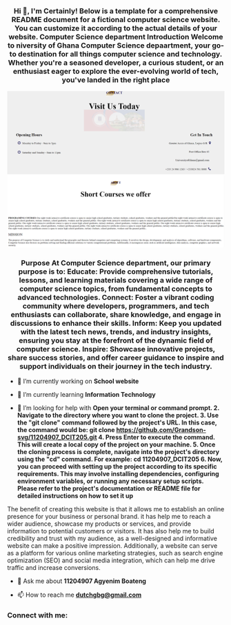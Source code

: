 <h3 align="center">Hi 👋, I'm Certainly! Below is a template for a comprehensive README document for a fictional computer science website. You can customize it according to the actual details of your website. Computer Science department Introduction Welcome to niversity of Ghana Computer Science depaartment, your go-to destination for all things computer science and technology. Whether you're a seasoned developer, a curious student, or an enthusiast eager to explore the ever-evolving world of tech, you've landed in the right place</h3>

![Computer science ](hard.png)
![Contact](project.png)
<h3 align="center">Purpose At Computer Science department, our primary purpose is to: Educate: Provide comprehensive tutorials, lessons, and learning materials covering a wide range of computer science topics, from fundamental concepts to advanced technologies. Connect: Foster a vibrant coding community where developers, programmers, and tech enthusiasts can collaborate, share knowledge, and engage in discussions to enhance their skills. Inform: Keep you updated with the latest tech news, trends, and industry insights, ensuring you stay at the forefront of the dynamic field of computer science. Inspire: Showcase innovative projects, share success stories, and offer career guidance to inspire and support individuals on their journey in the tech industry.</h3>

- 🔭 I’m currently working on **School website**

- 🌱 I’m currently learning **Information Technology**

- 🤝 I’m looking for help with **Open your terminal or command prompt. 2. Navigate to the directory where you want to clone the project. 3. Use the "git clone" command followed by the project's URL. In this case, the command would be: git clone https://github.com/Grandson-svg/11204907_DCIT205.git 4. Press Enter to execute the command. This will create a local copy of the project on your machine. 5. Once the cloning process is complete, navigate into the project's directory using the "cd" command. For example: cd 11204907_DCIT205 6. Now, you can proceed with setting up the project according to its specific requirements. This may involve installing dependencies, configuring environment variables, or running any necessary setup scripts. Please refer to the project's documentation or README file for detailed instructions on how to set it up**

<p>
The benefit of creating this website is that it allows me to establish an online presence for your business or personal brand. it has help me to reach a wider audience, showcase my products or services, and provide information to potential customers or visitors. It has also help me to build credibility and trust with my audience, as a well-designed and informative website can make a positive impression. Additionally, a website can serve as a platform for various online marketing strategies, such as search engine optimization (SEO) and social media integration, which can help me drive traffic and increase conversions.
</p>

- 💬 Ask me about **11204907 Agyenim Boateng**

- 📫 How to reach me **dutchgbg@gmail.com**

<h3 align="left">Connect with me:</h3>
<p align="left">
</p>
